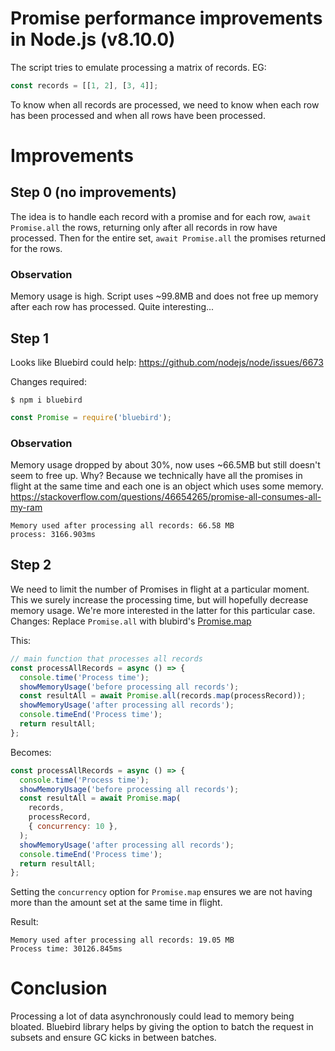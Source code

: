 # Promise performance improvements in Node.js (v8.10.0)

The script tries to emulate processing a matrix of records. EG:
```javascript
const records = [[1, 2], [3, 4]];
```
To know when all records are processed, we need to know when each row has been processed and when all rows have been processed.

# Improvements

## Step 0 (no improvements)
The idea is to handle each record with a promise and for each row, `await Promise.all` the rows, returning only after all records in row have processed. 
Then for the entire set, `await Promise.all` the promises returned for the rows.

### Observation
Memory usage is high. Script uses ~99.8MB and does not free up memory after each row has processed. Quite interesting...

## Step 1
Looks like Bluebird could help: https://github.com/nodejs/node/issues/6673

Changes required:

```console
$ npm i bluebird
```

```javascript
const Promise = require('bluebird');
```
### Observation
Memory usage dropped by about 30%, now uses ~66.5MB but still doesn't seem to free up. Why? Because we technically have all the promises in flight at the same time and each one is an object which uses some memory. https://stackoverflow.com/questions/46654265/promise-all-consumes-all-my-ram

```console
Memory used after processing all records: 66.58 MB
process: 3166.903ms
```

## Step 2
We need to limit the number of Promises in flight at a particular moment. This we surely increase the processing time, but will hopefully decrease memory usage. We're more interested in the latter for this particular case.
Changes:
Replace `Promise.all` with blubird's [Promise.map](http://bluebirdjs.com/docs/api/promise.map.html)

This:
```javascript
// main function that processes all records
const processAllRecords = async () => {
  console.time('Process time');
  showMemoryUsage('before processing all records');
  const resultAll = await Promise.all(records.map(processRecord));
  showMemoryUsage('after processing all records');
  console.timeEnd('Process time');
  return resultAll;
};
```

Becomes:
```javascript
const processAllRecords = async () => {
  console.time('Process time');
  showMemoryUsage('before processing all records');
  const resultAll = await Promise.map(
    records,
    processRecord,
    { concurrency: 10 },
  );
  showMemoryUsage('after processing all records');
  console.timeEnd('Process time');
  return resultAll;
};
```
Setting the `concurrency` option for `Promise.map` ensures we are not having more than the amount set at the same time in flight. 

Result:
```
Memory used after processing all records: 19.05 MB
Process time: 30126.845ms
```

# Conclusion
Processing a lot of data asynchronously could lead to memory being bloated. Bluebird library helps by giving the option to batch the request in subsets and ensure GC kicks in between batches.
